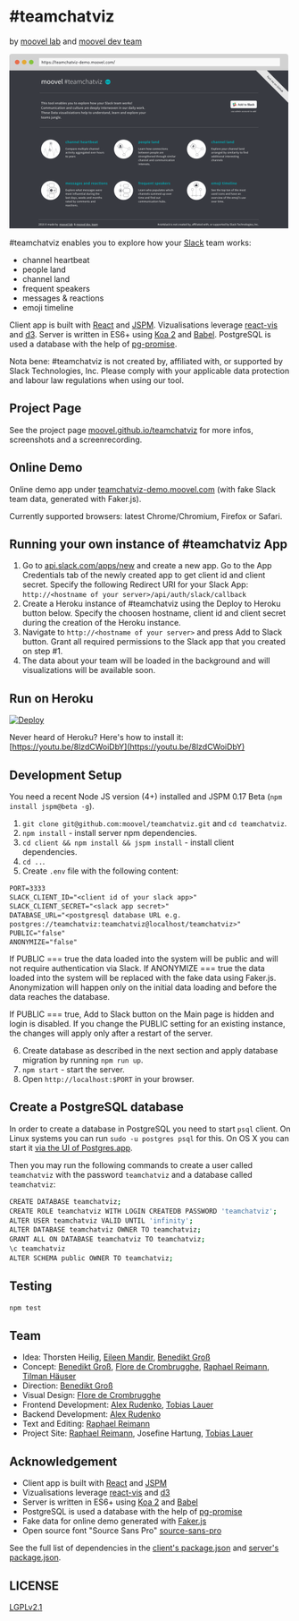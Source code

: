 &#35;teamchatviz
==============

by [moovel lab](http://lab.moovel.com) and [moovel dev team](https://moovel.com)

![](/demo.gif)

&#35;teamchatviz enables you to explore how your [Slack](https://slack.com/) team works:

 - channel heartbeat
 - people land
 - channel land
 - frequent speakers
 - messages & reactions
 - emoji timeline

Client app is built with [React](https://facebook.github.io/react/) and [JSPM](http://jspm.io/). Vizualisations leverage [react-vis](https://github.com/uber/react-vis) and [d3](https://d3js.org/). Server is written in ES6+ using [Koa 2](https://github.com/koajs/koa) and [Babel](https://babeljs.io/). PostgreSQL is used a database with the help of [pg-promise](https://www.npmjs.com/package/pg-promise).

Nota bene: &#35;teamchatviz is not created by, affiliated with, or supported by Slack Technologies, Inc. Please comply with your applicable data protection and labour law regulations when using our tool.

Project Page
------------
See the project page [moovel.github.io/teamchatviz](http://moovel.github.io/teamchatviz/) for more infos, screenshots and a screenrecording.

Online Demo
-----------
Online demo app under [teamchatviz-demo.moovel.com](http://teamchatviz-demo.moovel.com/) (with fake Slack team data, generated with Faker.js). 

Currently supported browsers: latest Chrome/Chromium, Firefox or Safari. 

Running your own instance of &#35;teamchatviz App
-----------------------------
1. Go to [api.slack.com/apps/new](https://api.slack.com/apps/new) and create a new app. Go to the App Credentials tab of the newly created app to get client id and client secret. Specify the following Redirect URI for your Slack App: `http://<hostname of your server>/api/auth/slack/callback`
2. Create a Heroku instance of &#35;teamchatviz using the Deploy to Heroku button below. Specify the choosen hostname, client id and client secret during the creation of the Heroku instance.
3. Navigate to `http://<hostname of your server>` and press Add to Slack button. Grant all required permissions to the Slack app that you created on step #1. 
4. The data about your team will be loaded in the background and will visualizations will be available soon.

Run on Heroku
-------------

[![Deploy](https://www.herokucdn.com/deploy/button.svg)](https://heroku.com/deploy?template=https://github.com/moovel/teamchatviz/tree/master)

Never heard of Heroku? Here's how to install it: [https://youtu.be/8lzdCWoiDbY](https://youtu.be/8lzdCWoiDbY)

Development Setup
-----------------

You need a recent Node JS version (4+) installed and JSPM 0.17 Beta (`npm install jspm@beta -g`).

1. `git clone git@github.com:moovel/teamchatviz.git` and `cd teamchatviz`.
2. `npm install` - install server npm dependencies.
3. `cd client && npm install && jspm install` - install client dependencies.
4. `cd ..`.
5. Create `.env` file with the following content:

  ```
  PORT=3333
  SLACK_CLIENT_ID="<client id of your slack app>"
  SLACK_CLIENT_SECRET="<slack app secret>"
  DATABASE_URL="<postgresql database URL e.g. postgres://teamchatviz:teamchatviz@localhost/teamchatviz>"
  PUBLIC="false"
  ANONYMIZE="false"
  ```
  
  If PUBLIC === true the data loaded into the system will be public and will not require authentication via Slack. If ANONYMIZE === true the data loaded into the system will be replaced with the fake data using Faker.js. Anonymization will happen only on the initial data loading and before the data reaches the database.
  
  If PUBLIC === true, Add to Slack button on the Main page is hidden and login is disabled. If you change the PUBLIC setting for an existing instance, the changes will apply only after a restart of the server. 

6. Create database as described in the next section and apply database migration by running `npm run up`.
7. `npm start` - start the server.
8.  Open `http://localhost:$PORT` in your browser.

Create a PostgreSQL database
-------

In order to create a database in PostgreSQL you need to start `psql` client. On Linux systems you can run `sudo -u postgres psql` for this. On OS X you can start it [via the UI of Postgres.app](https://cloud.githubusercontent.com/assets/2119400/17279216/c6df3120-5723-11e6-961d-d6ed26d5b35e.png).

Then you may run the following commands to create a user called `teamchatviz` with the password `teamchatviz` and a database called `teamchatviz`:

```sh
CREATE DATABASE teamchatviz;
CREATE ROLE teamchatviz WITH LOGIN CREATEDB PASSWORD 'teamchatviz';
ALTER USER teamchatviz VALID UNTIL 'infinity';
ALTER DATABASE teamchatviz OWNER TO teamchatviz;
GRANT ALL ON DATABASE teamchatviz TO teamchatviz;
\c teamchatviz
ALTER SCHEMA public OWNER TO teamchatviz;
```

Testing
-------

```sh
npm test
```

Team
----
* Idea: Thorsten Heilig, [Eileen Mandir](http://lab.moovel.com/people/eileen-mandir), [Benedikt Groß](https://github.com/b-g/)
* Concept: [Benedikt Groß](https://github.com/b-g/), [Flore de Crombrugghe](http://lab.moovel.com/people/flore-de-crombrugghe), [Raphael Reimann](http://lab.moovel.com/people/raphael-reimann), [Tilman Häuser](http://lab.moovel.com/people/tilman-haeuser)
* Direction: [Benedikt Groß](https://github.com/b-g/)
* Visual Design: [Flore de Crombrugghe](http://lab.moovel.com/people/flore-de-crombrugghe)
* Frontend Development: [Alex Rudenko](https://github.com/OrKoN), [Tobias Lauer](https://github.com/TobiasLauer)
* Backend Development: [Alex Rudenko](https://github.com/OrKoN)
* Text and Editing: [Raphael Reimann](http://lab.moovel.com/people/raphael-reimann)
* Project Site: [Raphael Reimann](http://lab.moovel.com/people/raphael-reimann), Josefine Hartung, [Tobias Lauer](https://github.com/TobiasLauer)


Acknowledgement
---------------
* Client app is built with [React](https://facebook.github.io/react/) and [JSPM](http://jspm.io/) 
* Vizualisations leverage [react-vis](https://github.com/uber/react-vis) and [d3](https://d3js.org/)
* Server is written in ES6+ using [Koa 2](https://github.com/koajs/koa) and [Babel](https://babeljs.io/)
* PostgreSQL is used a database with the help of [pg-promise](https://www.npmjs.com/package/pg-promise)
* Fake data for online demo generated with [Faker.js](https://github.com/marak/Faker.js/)
* Open source font "Source Sans Pro" [source-sans-pro](https://github.com/adobe-fonts/source-sans-pro)

See the full list of dependencies in the [client's package.json](package.json) and [server's package.json](client/package.json).

LICENSE
-------

[LGPLv2.1](LICENSE)
